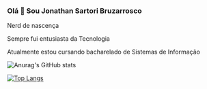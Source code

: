 ### Olá 👋 Sou Jonathan Sartori Bruzarrosco

Nerd de nascença

Sempre fui entusiasta da Tecnologia

Atualmente estou cursando bacharelado de Sistemas de Informação


![Anurag's GitHub stats](https://github-readme-stats.vercel.app/api?username=jonathansartorib&show_icons=true&theme=dracula)

[![Top Langs](https://github-readme-stats.vercel.app/api/top-langs/?username=jonathansartorib&layout=compact)](https://github.com/jonathansartorib/github-readme-stats)


